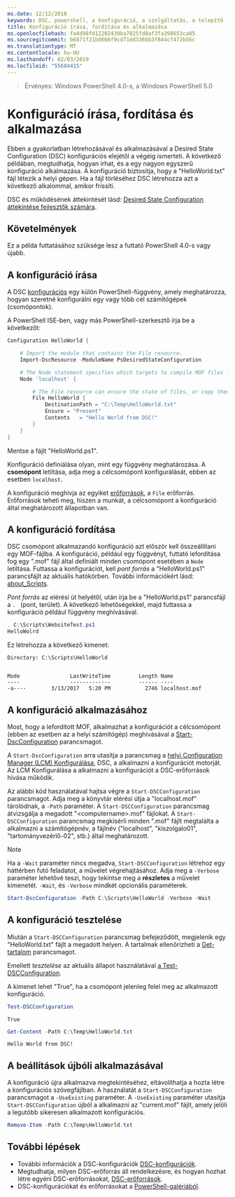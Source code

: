 ```yaml
---
ms.date: 12/12/2018
keywords: DSC, powershell, a konfiguráció, a szolgáltatás, a telepítő
title: Konfiguráció írása, fordítása és alkalmazása
ms.openlocfilehash: fa4d98fd12202439ba7025fd8af3fa398653ca05
ms.sourcegitcommit: b6871f21bd666f9cd71dd336bb3f844cf472b56c
ms.translationtype: MT
ms.contentlocale: hu-HU
ms.lasthandoff: 02/03/2019
ms.locfileid: "55684415"
---
```

> Érvényes: Windows PowerShell 4.0-s, a Windows PowerShell 5.0

# <a name="write-compile-and-apply-a-configuration"></a>Konfiguráció írása, fordítása és alkalmazása

Ebben a gyakorlatban létrehozásával és alkalmazásával a Desired State Configuration (DSC) konfigurációs elejétől a végéig ismerteti.
A következő példában, megtudhatja, hogyan írhat, és a egy nagyon egyszerű konfiguráció alkalmazása. A konfiguráció biztosítja, hogy a "HelloWorld.txt" fájl létezik a helyi gépen. Ha a fájl törléséhez DSC létrehozza azt a következő alkalommal, amikor frissíti.

DSC és működésének áttekintését lásd: [Desired State Configuration áttekintése fejlesztők számára](../overview/overview.md).

## <a name="requirements"></a>Követelmények

Ez a példa futtatásához szüksége lesz a futtató PowerShell 4.0-s vagy újabb.

## <a name="write-the-configuration"></a>A konfiguráció írása

A DSC [konfigurációs](configurations.md) egy külön PowerShell-függvény, amely meghatározza, hogyan szeretné konfigurálni egy vagy több cél számítógépek (csomópontok).

A PowerShell ISE-ben, vagy más PowerShell-szerkesztő írja be a következőt:

```powershell
Configuration HelloWorld {

    # Import the module that contains the File resource.
    Import-DscResource -ModuleName PsDesiredStateConfiguration

    # The Node statement specifies which targets to compile MOF files for, when this configuration is executed.
    Node 'localhost' {

        # The File resource can ensure the state of files, or copy them from a source to a destination with persistent updates.
        File HelloWorld {
            DestinationPath = "C:\Temp\HelloWorld.txt"
            Ensure = "Present"
            Contents   = "Hello World from DSC!"
        }
    }
}
```

Mentse a fájlt "HelloWorld.ps1".

Konfiguráció definiálása olyan, mint egy függvény meghatározása. A **csomópont** letiltása, adja meg a célcsomópont konfigurálását, ebben az esetben `localhost`.

A konfiguráció meghívja az egyiket [erőforrások](../resources/resources.md), a `File` erőforrás. Erőforrások teheti meg, hiszen a munkát, a célcsomópont a konfiguráció által meghatározott állapotban van.

## <a name="compile-the-configuration"></a>A konfiguráció fordítása

DSC csomópont alkalmazandó konfiguráció azt először kell összeállítani egy MOF-fájlba.
A konfiguráció, például egy függvényt, futtató lefordítása fog egy ".mof" fájl által definiált minden csomópont esetében a `Node` letiltása.
Futtassa a konfigurációt, kell *pont forrás* a "HelloWorld.ps1" parancsfájlt az aktuális hatókörben.
További információkért lásd: [about_Scripts](/powershell/module/microsoft.powershell.core/about/about_scripts?view=powershell-6#script-scope-and-dot-sourcing).

*Pont forrás* az elérési út helyétől, után írja be a "HelloWorld.ps1" parancsfájl a `. ` (pont, terület). A következő lehetőségekkel, majd futtassa a konfiguráció például függvény meghívásával.

```powershell
. C:\Scripts\WebsiteTest.ps1
HelloWolrd
```

Ez létrehozza a következő kimenet:

```output
Directory: C:\Scripts\HelloWorld


Mode                LastWriteTime         Length Name
----                -------------         ------ ----
-a----        3/13/2017   5:20 PM           2746 localhost.mof
```

## <a name="apply-the-configuration"></a>A konfiguráció alkalmazásához

Most, hogy a lefordított MOF, alkalmazhat a konfigurációt a célcsomópont (ebben az esetben az a helyi számítógép) meghívásával a [Start-DscConfiguration](/powershell/module/psdesiredstateconfiguration/start-dscconfiguration) parancsmagot.

A `Start-DscConfiguration` arra utasítja a parancsmag a [helyi Configuration Manager (LCM) Konfigurálása](../managing-nodes/metaConfig.md), DSC, a alkalmazni a konfigurációt motorját.
Az LCM Konfigurálása a alkalmazni a konfigurációt a DSC-erőforrások hívása működik.

Az alábbi kód használatával hajtsa végre a `Start-DSCConfiguration` parancsmagot. Adja meg a könyvtár elérési útja a "localhost.mof" tárolódnak, a `-Path` paraméter. A `Start-DSCConfiguration` parancsmag átvizsgálja a megadott "\<computername\>.mof" fájlokat. A `Start-DSCConfiguration` parancsmag megkísérli minden ".mof" fájlt megtalálta a alkalmazni a számítógépnév, a fájlnév ("localhost", "kiszolgalo01", "tartományvezérlő-02", stb.) által meghatározott.

> [!NOTE]
> Ha a `-Wait` paraméter nincs megadva, `Start-DSCConfiguration` létrehoz egy háttérben futó feladatot, a művelet végrehajtásához. Adja meg a `-Verbose` paraméter lehetővé teszi, hogy tekintse meg a **részletes** a művelet kimenetét. `-Wait`, és `-Verbose` mindkét opcionális paraméterek.

```powershell
Start-DscConfiguration -Path C:\Scripts\HelloWorld -Verbose -Wait
```

## <a name="test-the-configuration"></a>A konfiguráció tesztelése

Miután a `Start-DSCConfiguration` parancsmag befejeződött, megjelenik egy "HelloWorld.txt" fájlt a megadott helyen. A tartalmak ellenőrizheti a [Get-tartalom](/powershell/module/microsoft.powershell.management/get-content) parancsmagot.

Emellett *tesztelése* az aktuális állapot használatával [a Test-DSCConfiguration](/powershell/module/psdesiredstateconfiguration/Test-DSCConfiguration).

A kimenet lehet "True", ha a csomópont jelenleg felel meg az alkalmazott konfiguráció.

```powershell
Test-DSCConfiguration
```

```output
True
```

```powershell
Get-Content -Path C:\Temp\HelloWorld.txt
```

```output
Hello World from DSC!
```

## <a name="re-applying-the-configuration"></a>A beállítások újbóli alkalmazásával

A konfiguráció újra alkalmazva megtekintéséhez, eltávolíthatja a hozta létre a konfigurációs szövegfájlban. A használatát a `Start-DSCConfiguration` parancsmagot a `-UseExisting` paraméter. A `-UseExisting` paraméter utasítja `Start-DSCConfiguration` újból a alkalmazni az "current.mof" fájlt, amely jelöli a legutóbb sikeresen alkalmazott konfigurációs.

```powershell
Remove-Item -Path C:\Temp\HelloWorld.txt
```

## <a name="next-steps"></a>További lépések

- További információk a DSC-konfigurációk [DSC-konfigurációk](configurations.md).
- Megtudhatja, milyen DSC-erőforrás áll rendelkezésre, és hogyan hozhat létre egyéni DSC-erőforrásokat, [DSC-erőforrások](../resources/resources.md).
- DSC-konfigurációkat és erőforrásokat a [PowerShell-galériából](https://www.powershellgallery.com/).
